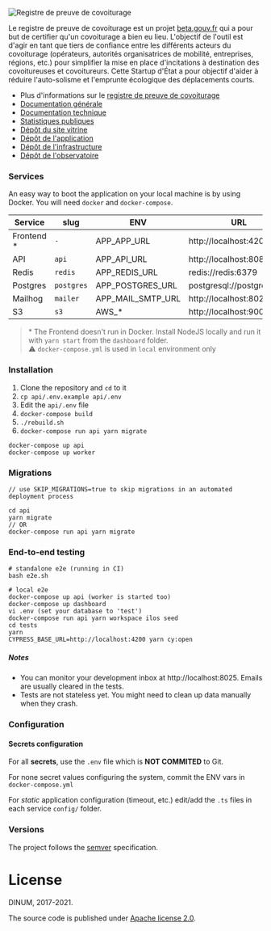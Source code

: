 ![Registre de preuve de covoiturage](https://covoiturage.beta.gouv.fr/images/rpc-large.png)

Le registre de preuve de covoiturage est un projet [beta.gouv.fr](https://beta.gouv.fr) qui a pour but de certifier qu'un covoiturage a bien eu lieu. L'objectif de l'outil est d'agir en tant que tiers de confiance entre les différents acteurs du covoiturage (opérateurs, autorités organisatrices de mobilité, entreprises, régions, etc.) pour simplifier la mise en place d'incitations à destination des covoitureuses et covoitureurs. Cette Startup d'État a pour objectif d'aider à réduire l'auto-solisme et l'emprunte écologique des déplacements courts.

- Plus d'informations sur le [registre de preuve de covoiturage](https://covoiturage.beta.gouv.fr/)
- [Documentation générale](https://doc.covoiturage.beta.gouv.fr)
- [Documentation technique](https://tech.covoiturage.beta.gouv.fr)
- [Statistiques publiques](https://app.covoiturage.beta.gouv.fr/stats)
- [Dépôt du site vitrine](https://github.com/betagouv/preuve-covoiturage-vitrine)
- [Dépôt de l'application](https://github.com/betagouv/preuve-covoiturage)
- [Dépôt de l'infrastructure](https://github.com/betagouv/preuve-covoiturage-infra)
- [Dépôt de l'observatoire](https://github.com/betagouv/observatoire-covoiturage)

### Services

An easy way to boot the application on your local machine is by using Docker.
You will need `docker` and `docker-compose`.

| Service     | slug       | ENV               | URL                        | Folder     |
| ----------- | ---------- | ----------------- | -------------------------- | ---------- |
| Frontend \* | `-`        | APP_APP_URL       | http://localhost:4200      | /dashboard |
| API         | `api`      | APP_API_URL       | http://localhost:8080      | /api       |
| Redis       | `redis`    | APP_REDIS_URL     | redis://redis:6379         | -          |
| Postgres    | `postgres` | APP_POSTGRES_URL  | postgresql://postgres:post | -          |
| Mailhog     | `mailer`   | APP_MAIL_SMTP_URL | http://localhost:8025      | -          |
| S3          | `s3`       | AWS\_\*           | http://localhost:9000      | -          |

> \* The Frontend doesn't run in Docker. Install NodeJS locally and run it with `yarn start` from the `dashboard` folder.  
> ⚠️ `docker-compose.yml` is used in `local` environment only

### Installation

1. Clone the repository and `cd` to it
2. `cp api/.env.example api/.env`
3. Edit the `api/.env` file
4. `docker-compose build`
5. `./rebuild.sh`
6. `docker-compose run api yarn migrate`

```
docker-compose up api
docker-compose up worker
```

### Migrations

```
// use SKIP_MIGRATIONS=true to skip migrations in an automated deployment process

cd api
yarn migrate
// OR
docker-compose run api yarn migrate
```

### End-to-end testing

```
# standalone e2e (running in CI)
bash e2e.sh
```

```
# local e2e
docker-compose up api (worker is started too)
docker-compose up dashboard
vi .env (set your database to 'test')
docker-compose run api yarn workspace ilos seed
cd tests
yarn
CYPRESS_BASE_URL=http://localhost:4200 yarn cy:open
```

##### Notes

- You can monitor your development inbox at http://localhost:8025. Emails are usually cleared in the tests.
- Tests are not stateless yet. You might need to clean up data manually when they crash.

### Configuration

#### Secrets configuration

For all **secrets**, use the `.env` file which is **NOT COMMITED** to Git.

For none secret values configuring the system, commit the ENV vars in `docker-compose.yml`

For _static_ application configuration (timeout, etc.) edit/add the `.ts` files in each service `config/` folder.

### Versions

The project follows the [semver](https://semver.org/) specification.

# License

DINUM, 2017-2021.

The source code is published under [Apache license 2.0](./LICENSE).

